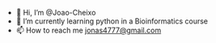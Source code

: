 - 👋 Hi, I’m @Joao-Cheixo 
- 🌱 I’m currently learning python in a Bioinformatics course
- 📫 How to reach me jonas4777@gmail.com

